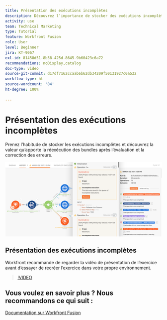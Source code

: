 ```yaml
---
title: Présentation des exécutions incomplètes
description: Découvrez l’importance de stocker des exécutions incomplètes, puis de réexécuter des bundles après l’évaluation et la correction des erreurs dans  [!DNL Adobe Workfront Fusion].
activity: use
team: Technical Marketing
type: Tutorial
feature: Workfront Fusion
role: User
level: Beginner
jira: KT-9067
exl-id: 81458d51-8b58-425d-8645-9b60423c6a72
recommendations: noDisplay,catalog
doc-type: video
source-git-commit: d17df7162ccaab6b62db34209f50131927c0a532
workflow-type: ht
source-wordcount: '84'
ht-degree: 100%

---
```


# Présentation des exécutions incomplètes

Prenez l’habitude de stocker les exécutions incomplètes et découvrez la valeur qu’apporte la réexécution des bundles après l’évaluation et la correction des erreurs.

![Une image d’un scénario avec gestion des erreurs](assets/troubleshooting-and-error-handling-8.png)

## Présentation des exécutions incomplètes

Workfront recommande de regarder la vidéo de présentation de l’exercice avant d’essayer de recréer l’exercice dans votre propre environnement.

>[!VIDEO](https://video.tv.adobe.com/v/3418179/?quality=12&learn=on&enablevpops&captions=fre_fr)

## Vous voulez en savoir plus ? Nous recommandons ce qui suit :

[Documentation sur Workfront Fusion](https://experienceleague.adobe.com/docs/workfront/using/adobe-workfront-fusion/workfront-fusion-2.html?lang=fr)
